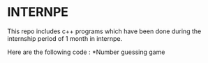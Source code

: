# INTERNPE
This repo includes c++ programs which have been done during the internship period of 1 month in internpe.

Here are the following code :
*Number guessing game
